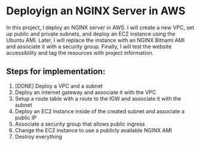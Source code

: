 # Deployign an NGINX Server in AWS

In this project, I deploy an NGINX server in AWS. I will create a new VPC, set up public and private subnets, and deploy an EC2 instance using the Ubuntu AMI. Later, I will replace the instance with an NGINX Bitnami AMI and associate it with a security group. Finally, I will test the website accessibility and tag the resources with project information.

## Steps for implementation:

1. [DONE] Deploy a VPC and a subnet
2. Deploy an internet gateway and associate it with the VPC
3. Setup a route table with a route to the IGW and associate it with the subnet
4. Deploy an EC2 instance inside of the created subnet and associate a public IP
5. Associate a security group that allows public ingress
6. Change the EC2 instance to use a publicly available NGINX AMI
7. Destroy everything